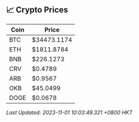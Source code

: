 ## 📈 Crypto Prices

| Coin | Price |
| ---- | ----- |
| BTC | $34473.1174 |
| ETH | $1811.8784 |
| BNB | $226.1273 |
| CRV | $0.4789 |
| ARB | $0.9567 |
| OKB | $45.0499 |
| DOGE | $0.0678 |

_Last Updated: 2023-11-01 10:03:49.321 +0800 HKT_